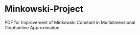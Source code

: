 # Minkowski-Project
PDF for Improvement of Minkowski Constant in Multidimensional Diophantine Approximation
